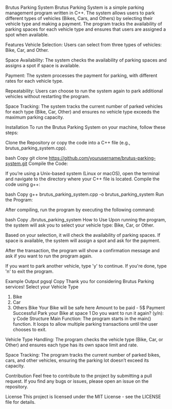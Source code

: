 Brutus Parking System
Brutus Parking System is a simple parking management program written in C++. The system allows users to park different types of vehicles (Bikes, Cars, and Others) by selecting their vehicle type and making a payment. The program tracks the availability of parking spaces for each vehicle type and ensures that users are assigned a spot when available.

Features
Vehicle Selection: Users can select from three types of vehicles: Bike, Car, and Other.

Space Availability: The system checks the availability of parking spaces and assigns a spot if space is available.

Payment: The system processes the payment for parking, with different rates for each vehicle type.

Repeatability: Users can choose to run the system again to park additional vehicles without restarting the program.

Space Tracking: The system tracks the current number of parked vehicles for each type (Bike, Car, Other) and ensures no vehicle type exceeds the maximum parking capacity.

Installation
To run the Brutus Parking System on your machine, follow these steps:

Clone the Repository or copy the code into a C++ file (e.g., brutus_parking_system.cpp).

bash
Copy
git clone https://github.com/yourusername/brutus-parking-system.git
Compile the Code:

If you’re using a Unix-based system (Linux or macOS), open the terminal and navigate to the directory where your C++ file is located. Compile the code using g++:

bash
Copy
g++ brutus_parking_system.cpp -o brutus_parking_system
Run the Program:

After compiling, run the program by executing the following command:

bash
Copy
./brutus_parking_system
How to Use
Upon running the program, the system will ask you to select your vehicle type: Bike, Car, or Other.

Based on your selection, it will check the availability of parking spaces. If space is available, the system will assign a spot and ask for the payment.

After the transaction, the program will show a confirmation message and ask if you want to run the program again.

If you want to park another vehicle, type 'y' to continue. If you're done, type 'n' to exit the program.

Example Output
pgsql
Copy
Thank you for considering Brutus Parking services!
Select your Vehicle Type
1. Bike
2. Car
3. Others
Bike
Your Bike will be safe here
Amount to be paid - 5$
Payment Successful
Park your Bike at space 1
Do you want to run it again? (y/n): y
Code Structure
Main Function: The program starts in the main() function. It loops to allow multiple parking transactions until the user chooses to exit.

Vehicle Type Handling: The program checks the vehicle type (Bike, Car, or Other) and ensures each type has its own space limit and rate.

Space Tracking: The program tracks the current number of parked bikes, cars, and other vehicles, ensuring the parking lot doesn’t exceed its capacity.

Contribution
Feel free to contribute to the project by submitting a pull request. If you find any bugs or issues, please open an issue on the repository.

License
This project is licensed under the MIT License - see the LICENSE file for details.
